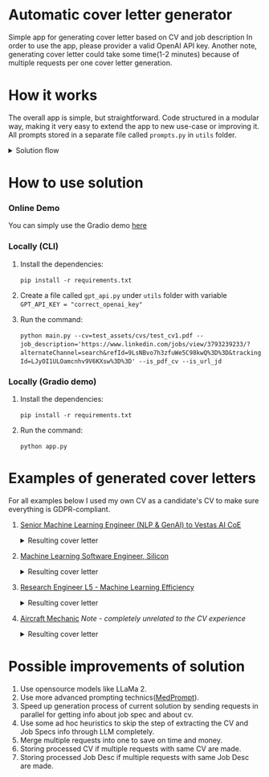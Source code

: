 # Automatic cover letter generator
Simple app for generating cover letter based on CV and job description
In order to use the app, please provider a valid OpenAI API key. Another note, generating cover letter could take some time(1-2 minutes) because of multiple requests per one cover letter generation. 

# How it works
The overall app is simple, but straightforward. Code structured in a modular way, making it very easy to extend the app to new use-case or improving it.
All prompts stored in a separate file called `prompts.py` in `utils` folder.
   <details>
   <summary>Solution flow</summary>

   ![schema.png](imgs/schema.png)

   </details>

# How to use solution 
### Online Demo 
You can simply use the Gradio demo [here](https://huggingface.co/spaces/random-alex1/cover-letter)

### Locally (CLI)

1. Install the dependencies:
   
   `pip install -r requirements.txt`
2. Create a file called `gpt_api.py` under `utils` folder with variable `GPT_API_KEY = "correct_openai_key"`
3. Run the command:
   
    `python main.py --cv=test_assets/cvs/test_cv1.pdf --job_description='https://www.linkedin.com/jobs/view/3793239233/?alternateChannel=search&refId=9LsNBvo7h3zfuWe5C98kwQ%3D%3D&trackingId=LJyOI1ULOamcnhv9V6KXsw%3D%3D' --is_pdf_cv --is_url_jd`
### Locally (Gradio demo)

1. Install the dependencies:
   
   `pip install -r requirements.txt`
2. Run the command:
    
    `python app.py`

# Examples of generated cover letters
For all examples below I used my own CV as a candidate's CV to make sure everything is GDPR-compliant.
1. [Senior Machine Learning Engineer (NLP & GenAI) to Vestas AI CoE](https://www.linkedin.com/jobs/view/3802469758/?alternateChannel=search&refId=taHPSYQFILhmi%2FobI5yXHg%3D%3D&trackingId=Q1R2s0Pis5%2FsFIdHPS6%2BHQ%3D%3D)
   <details>
   <summary>Resulting cover letter</summary>
   Dear Ravi Bedadi,
   
   I am writing to express my keen interest in the Senior Machine Learning Engineer (NLP & GenAI) position at Vestas AI CoE, as advertised. With a solid foundation in applied mathematics and engineering, complemented by extensive professional experience in machine learning, data engineering, and specifically NLP, I am excited about the opportunity to contribute to Vestas' mission to accelerate business value through innovative AI solutions.
   
   My academic background includes a Master's degree in Applied Mathematics from HSE and a Bachelor's degree in Engineering from BMSTU. These programs equipped me with a deep understanding of optimisation algorithms, statistics, and programming, which have been fundamental to my success in the field. My professional journey has seen me advance from a Data Analysis Specialist to a Lead Machine Learning Engineer, where I currently oversee a team at Neurons Inc, ensuring the delivery of state-of-the-art model predictions and the maintenance of MLOps and LLMOps practices.
   
   At ThePlatypus, I built the core algorithm for an HRtech startup platform, engaging in NLP and R&D work, and delivering end-to-end machine learning models. This hands-on experience with NLP and my subsequent leadership role have honed my skills in developing and productizing ML algorithms, aligning perfectly with the responsibilities outlined for the role at Vestas.
   
   My technical skills are a strong match for the qualifications sought by Vestas. I am proficient in Python, R, Golang, and SQL, and have extensive experience with technologies and tools such as TensorFlow, PyTorch, Keras, scikit-learn, LangChain, LlamaIndex, and cloud platforms. Although my experience with cloud deployment has been primarily with GCP, I am confident in my ability to adapt to Azure and have a proven track record of deploying solutions with CI/CD practices.
   
   I am particularly drawn to Vestas' commitment to impacting climate change and fostering a diverse and inclusive workplace. I am eager to bring my entrepreneurial spirit, technical vision, and collaborative drive to a team of senior data scientists and ML engineers. I am passionate about continuous learning and staying abreast of the latest advancements in the field, which I believe will be an asset to the AI CoE at Vestas.
   
   I am fluent in English and possess strong communication skills, which I have leveraged to collaborate closely with both business and technology functions. My experience in managing and mentoring teams aligns with the expectation of contributing to the AI CoE's organizational and cultural development.
   
   I am excited about the opportunity to shape the role within the AI CoE and to be part of a global leader in sustainable energy solutions. I am looking forward to the possibility of discussing how my background, skills, and enthusiasms can be in alignment with the innovative work being done at Vestas.
   
   Thank you for considering my application. I am available at your earliest convenience for an interview and can be reached at aleksei.zotov.ml@gmail.com or via my GitHub at github.com/random-alex. I am looking forward to the opportunity to further discuss how I can contribute to Vestas AI CoE.
   
   Warm regards,
   
   Aleksei Zotov
   Copenhagen
   </details>

2. [Machine Learning Software Engineer, Silicon](https://www.google.com/about/careers/applications/jobs/results/98714511294243526-machine-learning-software-engineer-silicon)
   <details>
   <summary>Resulting cover letter</summary>
   **Aleksei Zotov**
   Copenhagen

   [Today’s Date]
   
   Hiring Manager
   Google
   1600 Amphitheatre Parkway
   Mountain View, CA 94043
   USA
   
   Dear Hiring Manager,
   
   I am writing to express my interest in the Machine Learning Software Engineer, Silicon position at Google, as advertised. With a robust background in machine learning engineering and data science, complemented by hands-on experience with high-performance ML models and MLOps, I am excited about the opportunity to contribute to Google's pioneering efforts in next-generation technologies.
   
   Currently, as the Lead Machine Learning Engineer at Neurons Inc, I have honed my skills in building and managing a proficient ML & Data engineering team, ensuring the delivery of cutting-edge model predictions for computer vision and NLP tasks. My role involves strategic advising, quality assurance of scientific product aspects, and implementing best practices in MLOps and LLMOps, all of which are directly aligned with the responsibilities outlined for your role.
   
   My technical expertise is grounded in a strong educational foundation with an MS in Applied Math from HSE and a BS in Engineering from BMSTU, where I excelled in applied mathematics, optimization algorithms, statistics, and signal processing methods. I have consistently leveraged my knowledge in Python, TensorFlow, PyTorch, and other technologies to build scalable and efficient ML solutions, as demonstrated in my previous roles at ThePlatypus and Revolut.
   
   The prospect of working on EdgeTPU and contributing to the compiler, runtime, and SDK for embedded ML accelerators is particularly appealing to me. My experience in managing ML engineering infrastructure budgets, combined with my technical acumen, positions me well to identify usability pain points, lead cross-site engineering teams, and enhance SDK release processes through automation and monitoring.
   
   I am particularly drawn to the challenge of optimizing ML models for on-device serving and am confident in my ability to navigate the trade-offs between flexibility and performance. My hands-on experience with GCP, Cloud Run, Docker, k8s, and other relevant technologies will be instrumental in enhancing the TPU programming model and supporting user-guided compilation.
   
   I am enthusiastic about the possibility of joining Google and am confident that my skills and experiences align well with the qualifications and responsibilities of the Machine Learning Software Engineer, Silicon role. I am looking forward to the opportunity to discuss how my background, skills, and enthusiasms can contribute to the innovative work at Google.
   
   Thank you for considering my application. I am looking forward to the opportunity to discuss my application in further detail and am available at your earliest convenience.
   
   Warm regards,
   
   Aleksei Zotov
   </details>
3. [Research Engineer L5 - Machine Learning Efficiency](https://jobs.netflix.com/jobs/310851659)
   <details>
   <summary>Resulting cover letter</summary>
   Dear Hiring Manager,

   I am writing to express my keen interest in the position advertised, which aligns perfectly with my professional expertise and career aspirations. With over five years of dedicated experience in machine learning and software engineering, I have honed my skills in developing and optimizing large-scale deep neural networks, particularly in the realms of natural language processing and computer vision.
   
   Currently, as the Lead Machine Learning Engineer at Neurons Inc, I have had the privilege of building and managing a talented ML & Data engineering team, delivering state-of-the-art model predictions. My role involves advising on product strategies, managing budgets, and implementing MLOps and LLMOps best practices, all of which have equipped me with the technical leadership and cross-functional collaboration skills sought in your job description.
   
   My tenure at ThePlatypus and Revolut allowed me to build core algorithms for an HRtech platform, optimize hiring processes, and develop backend solutions for People Ops tools. These experiences have solidified my expertise in Python and Java, as well as my deep understanding of TensorFlow and PyTorch, aligning with the software development requirements of your role.
   
   I hold a graduate degree in Applied Math from HSE and an undergraduate degree in Engineering from BMSTU, where I excelled in topics such as statistical methods and signal processing methods. My education has provided me with a strong foundation in the statistical knowledge and understanding of ML hardware and software that your position demands.
   
   In my previous roles, I have demonstrated efficiency optimizations through techniques like model pruning and compute-efficient fine-tuning. My familiarity with GPU-based optimizations and cloud computing platforms, including Google Cloud Platform, positions me as an ideal candidate to contribute to your team's success.
   
   I am particularly excited about the opportunity to apply my skills in a role that values applied research in an industrial setting. My experience in delivering end-to-end machine learning models and my proactive engagement in MLOps reflect my ability to contribute meaningfully to your organization's innovative projects.
   
   I am eager to bring my background in large foundation models, my technical acumen, and my passion for machine learning to your esteemed company. I am confident that my proactive approach and commitment to excellence will make a significant impact on your team.
   
   Thank you for considering my application. I look forward to the possibility of discussing this exciting opportunity with you.
   
   Warm regards,
   
   Aleksei Zotov
   aleksei.zotov.ml@gmail.com
   github.com/random-alex
   </details>
4. [Aircraft Mechanic](https://careers.ryanair.com/search/#job/2668E4C341) _Note - completely unrelated to the CV experience_
   <details>
   <summary>Resulting cover letter</summary>
   **Cover Letter**

   Aleksei Zotov
   Copenhagen
   aleksei.zotov.ml@gmail.com
   
   [Date]
   
   Hiring Manager
   SEAM (South East Aviation Malta)
   Luqa, Malta
   
   Dear Hiring Manager,
   
   I am writing to express my interest in the Aircraft Mechanic position at SEAM, as advertised. While my background is not in aviation mechanics, I am an enthusiastic professional with a rich history in engineering, data science, and machine learning, and I am seeking a dynamic career shift where I can apply my analytical skills, problem-solving abilities, and commitment to excellence in a new and challenging environment.
   
   My tenure as a Lead Machine Learning Engineer at Neurons Inc, coupled with previous roles at ThePlatypus and Revolut, has equipped me with a robust skill set that, although not directly aligned with aviation mechanics, is reflective of a keen aptitude for complex systems, technical troubleshooting, and meticulous attention to detail. My experience with building and managing high-performing teams, advising on product strategies, and delivering state-of-the-art model predictions for computer vision and natural language processing tasks demonstrates my capability to quickly adapt to new technologies and industries.
   
   I hold a Master of Science in Applied Math from HSE and a Bachelor of Science in Engineering from BMSTU, where I delved into applied math, optimization algorithms, statistics, and signal processing. The analytical and mathematical foundation I have developed is a testament to my ability to understand intricate systems and processes, a skill I am eager to translate into the field of aircraft maintenance.
   
   Although my experience with Boeing aircraft is limited, my engineering background and proven ability to learn and master new technologies and tools positions me as a candidate who can bring a fresh perspective to your team. My proficiency in programming languages and cloud services, along with my experience in managing projects and teams, aligns with the energetic and committed individual you seek, capable of working both independently and collaboratively.
   
   I am drawn to SEAM's reputation for providing a stable work environment and opportunities for technical training and professional growth. I am confident that my unique background, combined with my willingness to immerse myself in the aviation industry and undergo the necessary technical training, will enable me to make a valuable contribution to SEAM.
   
   I am excited about the opportunity to discuss how my experience and skills can benefit your esteemed company. Thank you for considering my application. I look forward to the possibility of contributing to SEAM's success.
   
   Warm regards,
   
   Aleksei Zotov
   
   ---
   
   Please note that while I have drafted this cover letter with a focus on transferable skills and a willingness to undergo a career change, the applicant's experience does not directly match the qualifications and skills typically required for an Aircraft Mechanic role. It is essential for the applicant to be aware of the significant learning curve and the need for additional training to meet the specific demands of the aviation industry.
   </details>


# Possible improvements of solution
1. Use opensource models like LLaMa 2. 
2. Use more advanced prompting technics([MedPrompt](https://arxiv.org/pdf/2311.16452.pdf)).
3. Speed up generation process of current solution by sending requests in parallel for getting info about job spec and about cv.
4. Use some ad hoc heuristics to skip the step of extracting the CV and Job Specs info through LLM completely.
5. Merge multiple requests into one to save on time and money.
6. Storing processed CV if multiple requests with same CV are made.
7. Storing processed Job Desc if multiple requests with same Job Desc are made.
